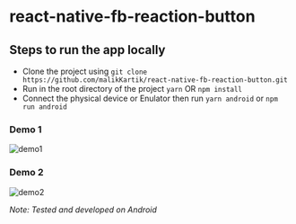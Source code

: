 # react-native-fb-reaction-button

## Steps to run the app locally

 - Clone the project using ```git clone https://github.com/malikKartik/react-native-fb-reaction-button.git```
 - Run in the root directory of the project ```yarn``` OR ```npm install```
 - Connect the physical device or Enulator then run ```yarn android``` or ```npm run android```


### Demo 1
![demo1](https://user-images.githubusercontent.com/54643521/137390208-6f9cd97c-a3b7-469e-aa1c-7bc178450001.gif)

### Demo 2
![demo2](https://user-images.githubusercontent.com/54643521/137390201-2cde0679-a98f-4b67-89ef-5513a9e4bb6c.gif)
 
*Note: Tested and developed on Android*

